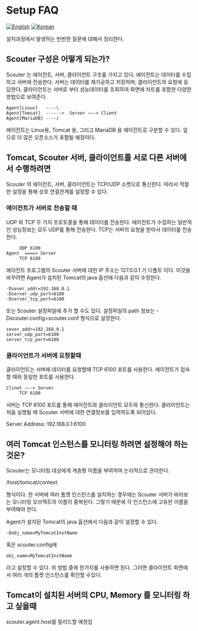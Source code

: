 # Setup FAQ
[![English](https://img.shields.io/badge/language-English-orange.svg)](Setup-FAQ.md) [![Korean](https://img.shields.io/badge/language-Korean-blue.svg)](Setup-FAQ_kr.md)

설치과정에서 발생하는 빈번한 질문에 대해서 정리한다.

## Scouter 구성은 어떻게 되는가?
Scouter 는 에이전트, 서버, 클라이언트 구조를 가지고 있다.
에이전트는 데이터를 수집하고 서버에 전송한다.
서버는 데이터를 재가공하고 저장하며, 클라이언트의 요청에 응답한다.
클라이언트는 서버로 부터 성능데이터를 조회하여 화면에 차트를 포함한 다양한 방법으로 보여준다.
```
Agent[Linux]   ----\
Agent[Tomcat]  ------>  Server ——-> Client
Agent[MariaDB] ----/ 
```
에이전트는 Linux용, Tomcat 용, 그리고 MariaDB 용 에이전트로 구분할 수 있다. 앞으로 더 많은 오픈소스가 포함될 예정이다.

## Tomcat, Scouter 서버, 클라이언트를 서로 다른 서버에서 수행하려면
Scouter 의 에이전트, 서버, 클라이언트는 TCP/UDP 소켓으로 통신한다. 따라서 적절한 설정을 통해 상호 연결관계를 설정할 수 있다.

### 에이전트가 서버로 전송할 때
UDP 와 TCP 두 가지 프로토콜을 통해 데이터를 전송한다.
에이전트가 수집하는 일반적인 성능정보는 모두 UDP를 통해 전송한다.
TCP는 서버의 요청을 받아서 데이터를 전송한다. 
```
     UDP 6100
Agent  ====> Server 
     TCP 6100
```
에이전트 프로그램의 Scouter 서버에 대한 IP 주소는 127.0.0.1 가 디폴트 이다. 이것을 바꾸려면 
Agent가 설치된 Tomcat의 java 옵션에 다음과 같이 수정한다.
```
-Dsever_addr=192.168.0.1
-Dserver_udp_port=6100
-Dserver_tcp_port=6100
```
또는 Scouter 설정파일에 추가 할 수도 있다. 설정파일의 path 정보는 -Dscouter.config=scouter.conf 형식으로 설정한다.
```
sever_addr=192.168.0.1
server_udp_port=6100
server_tcp_port=6100
```


### 클라이언트가 서버에 요청할때
클라이언트는 서버에 데이터를 요청할때 TCP 6100 포트를 사용한다. 에이전트가 접속할 때와 동일한 포트를 사용한다.
```
Clinet ——-> Server 
     TCP 6100
```
서버는 TCP 6100 포트를 통해 에이전트와 클라이언트 모두와 통신한다.
클라이언트는 처음 실행될 때 Scouter 서버에 대한 연결정보를 입력하도록 되어있다.

Server Address: 192.168.0.1:6100

## 여러 Tomcat 인스턴스를 모니터링 하려면 설정해야 하는 것은?
Scouter는 모니터링 대상에게 계층형 이름을 부여하여 논리적으로 관리한다. 

/host/tomcat/context 

형식이다. 한 서버에 여러 톰켓 인스턴스를 설치하는 경우에는 Scouter 서버가 바라보는 모니터링 오브젝트의 이름이 중복된다. 그렇기 때문에 각 인스턴스에 고유한 이름을 부여해야 한다. 

Agent가 설치된 Tomcat의 java 옵션에서 다음과 같이 설정할 수 있다. 
```
-Dobj_name=MyTomcatInstName 
```
혹은 scouter.config에 

```
obj_name=MyTomcatInstName
```
라고 설정할 수 있다. 위 방법 중에 한가지를 사용하면 된다.
그러면 클라이언트 화면에서 여러 개의 톰켓 인스턴스를 확인할 수있다.

## Tomcat이 설치된 서버의 CPU, Memory 를 모니터링 하고 싶을때
scouter.agent.host를 릴리드할 예정임


